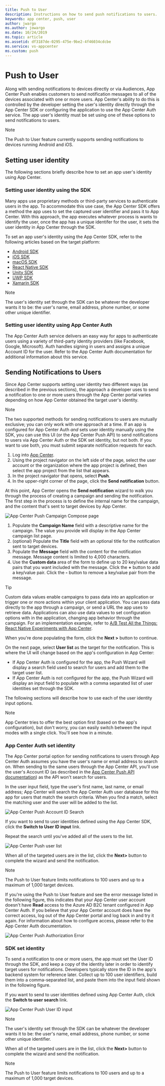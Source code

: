```yaml
---
title: Push to User
description: Instructions on how to send push notifications to users.
keywords: app center, push, user
author: jwargo
ms.author: jowargo
ms.date: 10/24/2019
ms.topic: article
ms.assetid: df3187de-0295-475e-9be2-4f46034cdcbe
ms.service: vs-appcenter
ms.custom: push
---
```


# Push to User

Along with sending notifications to devices directly or via Audiences, App Center Push enables customers to send notification messages to all of the devices associated with one or more users. App Center's ability to do this is controlled by the developer setting the user's identity directly through the App Center SDK or configuring the application to use the App Center Auth service.  The app user's identity must be set using one of these options to send notifications to users.

> [!NOTE]
> The Push to User feature currently supports sending notifications to devices running Android and iOS.

## Setting user identity

The following sections briefly describe how to set an app user's identity using App Center.

### Setting user identity using the SDK

Many apps use proprietary methods or third-party services to authenticate users in the app. To accommodate this use case, the App Center SDK offers a method the app uses to set the captured user identifier and pass it to App Center. With this approach, the app executes whatever process is wants to identify the user, once the app has a unique identifer for the user, it sets the user identity in App Center through the SDK.

To set an app user's identity using the App Center SDK, refer to the following articles based on the target platform:

+ [Android SDK](~/sdk/other-apis/android.md#identify-users)
+ [iOS SDK](~/sdk/other-apis/ios.md#identify-users)
+ [macOS SDK](~/sdk/other-apis/macOS.md#identify-users)
+ [React Native SDK](~/sdk/other-apis/react-native.md#identify-users)
+ [Unity SDK](~/sdk/other-apis/unity.md#identify-users)
+ [UWP SDK](~/sdk/other-apis/uwp.md#identify-users)
+ [Xamarin SDK](~/sdk/other-apis/xamarin.md#identify-users)

> [!NOTE]
> The user's identity set through the SDK can be whatever the developer wants it to be: the user's name, email address, phone number, or some other unique identifier.

### Setting user identity using App Center Auth

The App Center Auth service delivers an easy way for apps to authenticate users using a variety of third-party identity providers (like Facebook, Google, Microsoft). Auth handles signing in users and assigns a unique Account ID for the user. Refer to the App Center Auth documentation for additional information about this service.

## Sending Notifications to Users

Since App Center supports setting user identity two different ways (as described in the previous sections), the approach a developer uses to send a notification to one or more users through the App Center portal varies depending on how App Center obtained the target user's identity.

> [!NOTE]
> The two supported methods for sending notifications to users are mutually exclusive; you can only work with one approach at a time. If an app is configured for App Center Auth *and* sets user identity manually using the SDK, you can use this UI (or the App Center Push API) to send notifications to users via App Center Auth or the SDK set identity, but not both. If you want to use both, you must submit separate notification requests for each.

1. Log into [App Center](https://appcenter.ms).
2. Using the project navigator on the left side of the page, select the user account or the organization where the app project is defined, then select the app project from the list that appears.
3. In the project navigator that opens, select **Push**.
4. In the upper-right corner of the page, click the **Send notification** button.

At this point, App Center opens the **Send notification** wizard to walk you through the process of creating a campaign and sending the notification. The first step in the process is to define the internal name for the campaign, and the content that's sent to target devices by App Center.

![App Center Push Campaign Compose page](~/push/images/campaign-compose.png)

1. Populate the **Campaign Name** field with a descriptive name for the campaign. The value you provide will display in the App Center campaign list page.
2. (optional) Populate the **Title** field with an optional title for the notification sent to target devices.
3. Populate the **Message** field with the content for the notification message. Message content is limited to 4,000 characters.
4. Use the **Custom data** area of the form to define up to 20 key/value data pairs that you want included with the message. Click the **+** button to add a key/value pair. Click the **-** button to remove a key/value pair from the message.

> [!TIP]
> Custom data values enable campaigns to pass data into an application or trigger one or more actions within your client application. You can pass data directly to the app through a campaign, or send a URL the app uses to retrieve data. Applications can also use data values to set configuration options with in the application, changing app behavior through the campaign. For an implementation example, refer to [A/B Test All the Things: React Native Experiments with App Center](https://blogs.msdn.microsoft.com/vsappcenter/ab-test-all-the-things-react-native-experiments-with-app-center/).

When you're done populating the form, click the **Next >** button to continue.

On the next page, select **User list** as the target for the notification. This is where the UI will change based on the app's configuration in App Center:

+ If App Center Auth is configured for the app, the Push Wizard will display a search field used to search for users and add them to the target user list.
+ If App Center Auth is not configured for the app, the Push Wizard will display an input field to populate with a comma separated list of user identities set through the SDK.

The following sections will describe how to use each of the user identity input options.

> [!NOTE]
> App Center tries to offer the best option first (based on the app's configuration), but don't worry, you can easily switch between the input modes with a single click. You'll see how in a minute.

### App Center Auth set identity

The App Center portal option for sending notifications to users through App Center Auth assumes you have the user's name or email address to search on. When sending to the same users through the App Center API, you'll use the user's Account ID (as described in the [App Center Push API documentation](~/push/rest-api.md#user-identity-set-using-auth)) as the API won't search for users.

In the user input field, type the user's first name, last name, or email address; App Center will search the App Center Auth user database for this app for users that match the search criteria. When you find a match, select the matching user and the user will be added to the list.

![App Center Push Account ID Search](~/push/images/account-id-search.png)

If you want to send to user identities defined using the App Center SDK, click the **Switch to User ID input** link.

Repeat the search until you've added all of the users to the list.

![App Center Push user list](~/push/images/account-id-search-finished.png)

When all of the targeted users are in the list, click the **Next>** button to complete the wizard and send the notification.

> [!NOTE]
> The Push to User feature limits notifications to 100 users and up to a maximum of 1,000 target devices.

If you're using the Push to User feature and see the error message listed in the following figure, this indicates that your App Center user account doesn't have **Read** access to the Azure AD B2C tenant configured in App Center Auth. If you believe that your App Center account does have the correct access, log out of the App Center portal and log back in and try it again. For information about how to configure access, please refer to the App Center Auth documentation.

![App Center Push Authorization Error](~/push/images/push-to-user-access-error.png)

### SDK set identity

To send a notification to one or more users, the app must set the User ID through the SDK, and keep a copy of the identity later in order to identify target users for notifications. Developers typically store the ID in the app's backend system for reference later. Collect up to 100 user identifiers, build them into a comma-separated list, and paste them into the input field shown in the following figure.

If you want to send to user identities defined using App Center Auth, click the **Switch to user search** link.

![App Center Push User ID input](~/push/images/user-id-input.png)

> [!NOTE]
> The user's identity set through the SDK can be whatever the developer wants it to be: the user's name, email address, phone number, or some other unique identifier.

When all of the targeted users are in the list, click the **Next>** button to complete the wizard and send the notification.

> [!NOTE]
> The Push to User feature limits notifications to 100 users and up to a maximum of 1,000 target devices.
